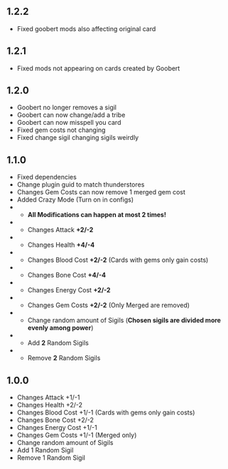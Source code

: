 ## 1.2.2
- Fixed goobert mods also affecting original card

## 1.2.1
- Fixed mods not appearing on cards created by Goobert

## 1.2.0
- Goobert no longer removes a sigil
- Goobert can now change/add a tribe
- Goobert can now misspell you card
- Fixed gem costs not changing
- Fixed change sigil changing sigils weirdly

## 1.1.0
- Fixed dependencies
- Change plugin guid to match thunderstores
- Changes Gem Costs can now remove 1 merged gem cost
- Added Crazy Mode (Turn on in configs)
- - **All Modifications can happen at most 2 times!**
- - Changes Attack **+2/-2**
- - Changes Health **+4/-4**
- - Changes Blood Cost **+2/-2** (Cards with gems only gain costs)
- - Changes Bone Cost **+4/-4**
- - Changes Energy Cost **+2/-2**
- - Changes Gem Costs **+2/-2** (Only Merged are removed)
- - Change random amount of Sigils (**Chosen sigils are divided more evenly among power**)
- - Add **2** Random Sigils
- - Remove **2** Random Sigils

## 1.0.0
- Changes Attack +1/-1
- Changes Health +2/-2
- Changes Blood Cost +1/-1 (Cards with gems only gain costs)
- Changes Bone Cost +2/-2
- Changes Energy Cost +1/-1
- Changes Gem Costs +1/-1 (Merged only)
- Change random amount of Sigils
- Add 1 Random Sigil
- Remove 1 Random Sigil